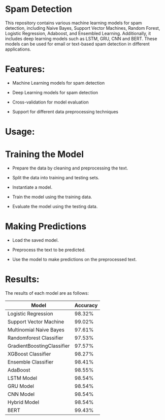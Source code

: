 # Spam Detection 

This repository contains various machine learning models for spam detection, including Naive Bayes, Support Vector Machines, Random Forest, Logistic Regression, Adaboost, and Ensembled Learning. Additionally, it includes deep learning models such as LSTM, GRU, CNN and BERT. These models can be used for email or text-based spam detection in different applications.

# Features:

* Machine Learning models for spam detection

* Deep Learning models for spam detection

* Cross-validation for model evaluation

* Support for different data preprocessing techniques


# Usage:

# Training the Model

* Prepare the data by cleaning and preprocessing the text.

* Split the data into training and testing sets.

* Instantiate a model.

* Train the model using the training data.

* Evaluate the model using the testing data.

# Making Predictions

* Load the saved model.

* Preprocess the text to be predicted.

* Use the model to make predictions on the preprocessed text.

# Results:
The results of each model are as follows:

|  Model | Accuracy |
|----------|----------|
| Logistic Regression | 98.32% |
| Support Vector Machine | 99.02% |
| Multinomial Naive Bayes | 97.61% |
| Randomforest Classifier | 97.53% |
| GradientBoostingClassifier | 97.57% |
| XGBoost Classifier | 98.27% |
| Ensemble Classifier | 98.41% |
| AdaBoost | 98.55% |
| LSTM Model | 98.54% |
| GRU Model | 98.54% |
| CNN Model | 98.54% |
| Hybrid Model | 98.54% |
| BERT | 99.43% |

